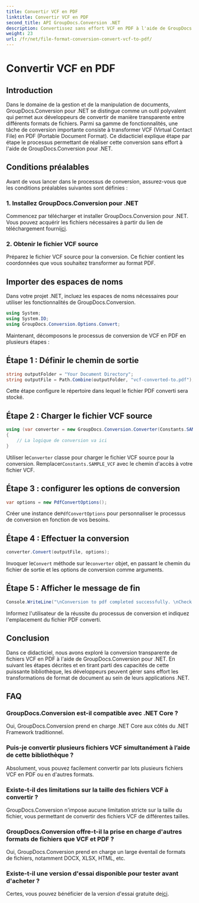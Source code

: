 ```yaml
---
title: Convertir VCF en PDF
linktitle: Convertir VCF en PDF
second_title: API GroupDocs.Conversion .NET
description: Convertissez sans effort VCF en PDF à l'aide de GroupDocs.Conversion pour .NET. Simplifiez vos tâches de gestion documentaire avec cette solution intuitive.
weight: 23
url: /fr/net/file-format-conversion-convert-vcf-to-pdf/
---
```


# Convertir VCF en PDF

## Introduction
Dans le domaine de la gestion et de la manipulation de documents, GroupDocs.Conversion pour .NET se distingue comme un outil polyvalent qui permet aux développeurs de convertir de manière transparente entre différents formats de fichiers. Parmi sa gamme de fonctionnalités, une tâche de conversion importante consiste à transformer VCF (Virtual Contact File) en PDF (Portable Document Format). Ce didacticiel explique étape par étape le processus permettant de réaliser cette conversion sans effort à l'aide de GroupDocs.Conversion pour .NET.
## Conditions préalables
Avant de vous lancer dans le processus de conversion, assurez-vous que les conditions préalables suivantes sont définies :
### 1. Installez GroupDocs.Conversion pour .NET
 Commencez par télécharger et installer GroupDocs.Conversion pour .NET. Vous pouvez acquérir les fichiers nécessaires à partir du lien de téléchargement fourni[ici](https://releases.groupdocs.com/conversion/net/).
### 2. Obtenir le fichier VCF source
Préparez le fichier VCF source pour la conversion. Ce fichier contient les coordonnées que vous souhaitez transformer au format PDF.

## Importer des espaces de noms
Dans votre projet .NET, incluez les espaces de noms nécessaires pour utiliser les fonctionnalités de GroupDocs.Conversion.

```csharp
using System;
using System.IO;
using GroupDocs.Conversion.Options.Convert;
```

Maintenant, décomposons le processus de conversion de VCF en PDF en plusieurs étapes :
## Étape 1 : Définir le chemin de sortie
```csharp
string outputFolder = "Your Document Directory";
string outputFile = Path.Combine(outputFolder, "vcf-converted-to.pdf");
```
Cette étape configure le répertoire dans lequel le fichier PDF converti sera stocké.
## Étape 2 : Charger le fichier VCF source
```csharp
using (var converter = new GroupDocs.Conversion.Converter(Constants.SAMPLE_VCF))
{
    // La logique de conversion va ici
}
```
 Utiliser le`Converter` classe pour charger le fichier VCF source pour la conversion. Remplacer`Constants.SAMPLE_VCF` avec le chemin d'accès à votre fichier VCF.
## Étape 3 : configurer les options de conversion
```csharp
var options = new PdfConvertOptions();
```
 Créer une instance de`PdfConvertOptions` pour personnaliser le processus de conversion en fonction de vos besoins.
## Étape 4 : Effectuer la conversion
```csharp
converter.Convert(outputFile, options);
```
 Invoquer le`Convert` méthode sur le`converter` objet, en passant le chemin du fichier de sortie et les options de conversion comme arguments.
## Étape 5 : Afficher le message de fin
```csharp
Console.WriteLine("\nConversion to pdf completed successfully. \nCheck output in {0}", outputFolder);
```
Informez l'utilisateur de la réussite du processus de conversion et indiquez l'emplacement du fichier PDF converti.

## Conclusion
Dans ce didacticiel, nous avons exploré la conversion transparente de fichiers VCF en PDF à l'aide de GroupDocs.Conversion pour .NET. En suivant les étapes décrites et en tirant parti des capacités de cette puissante bibliothèque, les développeurs peuvent gérer sans effort les transformations de format de document au sein de leurs applications .NET.
## FAQ
### GroupDocs.Conversion est-il compatible avec .NET Core ?
Oui, GroupDocs.Conversion prend en charge .NET Core aux côtés du .NET Framework traditionnel.
### Puis-je convertir plusieurs fichiers VCF simultanément à l’aide de cette bibliothèque ?
Absolument, vous pouvez facilement convertir par lots plusieurs fichiers VCF en PDF ou en d'autres formats.
### Existe-t-il des limitations sur la taille des fichiers VCF à convertir ?
GroupDocs.Conversion n'impose aucune limitation stricte sur la taille du fichier, vous permettant de convertir des fichiers VCF de différentes tailles.
### GroupDocs.Conversion offre-t-il la prise en charge d'autres formats de fichiers que VCF et PDF ?
Oui, GroupDocs.Conversion prend en charge un large éventail de formats de fichiers, notamment DOCX, XLSX, HTML, etc.
### Existe-t-il une version d'essai disponible pour tester avant d'acheter ?
Certes, vous pouvez bénéficier de la version d'essai gratuite de[ici](https://releases.groupdocs.com/).